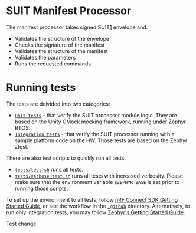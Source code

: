 # SUIT Manifest Processor


The manifest processor takes signed SUIT[1] envelope and:

 * Validates the structure of the envelope
 * Checks the signature of the manifest
 * Validates the structure of the manifest
 * Validates the parameters
 * Runs the requested commands

[1]: https://datatracker.ietf.org/wg/suit/documents/


Running tests
=============

The tests are deivided into two categories:
 * [`Unit tests`](tests/unit) - that verify the SUIT processor module logic.
   They are based on the Unity CMock mocking framework, running under Zephyr RTOS.
 * [`Integration tests`](tests/integration) - that verify the SUIT processor running with a sample platform code on the HW.
   Those tests are based on the Zephyr ztest.

There are also test scripts to quickly run all tests.
 * [`tests/test.sh`](tests/test.sh) runs all tests.
 * [`tests/verbose_test.sh`](tests/verbose_test.sh) runs all tests with increased verbosity.
Please make sure that the environment variable `$ZEPHYR_BASE` is set prior to running those scripts.

To set up the environment to all tests, follow [nRF Connect SDK Getting Started Guide](https://developer.nordicsemi.com/nRF_Connect_SDK/doc/latest/nrf/getting_started.html), or see the workflow in the [`.github`](.github) directory.
Alternatively, to run only integration tests, you may follow [Zephyr's Getting Started Guide](https://docs.zephyrproject.org/latest/getting_started/index.html).

Test change
